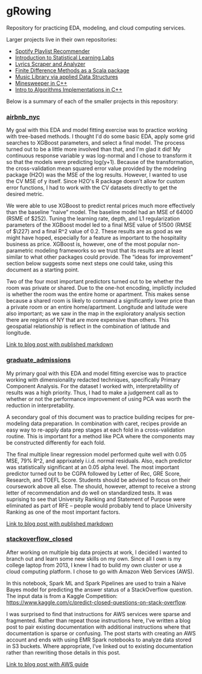 # gRowing

Repository for practicing EDA, modeling, and cloud computing services. 

Larger projects live in their own repositories:
* [Spotify Playlist Recommender](https://github.com/ZackBarry/infinitePlaylists)
* [Introduction to Statistical Learning Labs](https://github.com/ZackBarry/Introduction_to_Statistical_Learning)
* [Lyrics Scraper and Analyzer](https://github.com/ZackBarry/LyricsScraper_Genius)
* [Finite Difference Methods as a Scala package](https://github.com/ZackBarry/FiniteDifferences)
* [Music Library via applied Data Structures](https://github.com/ZackBarry/MusicPlayer_Frontend)
* [Minesweeper in C++](https://github.com/ZackBarry/Minesweeper_Cpp)
* [Intro to Algorithms Implementations in C++](https://github.com/ZackBarry/Intro_to_Algorithms)

Below is a summary of each of the smaller projects in this repository:

### [airbnb_nyc](https://github.com/ZackBarry/gRowing/tree/update-descriptions/airbnb_nyc)

My goal with this EDA and model fitting exercise was to practice working with tree-based methods. I thought I'd do some basic EDA, apply some grid searches to XGBoost parameters, and select a final model. The process turned out to be a little more involved than that, and I'm glad it did! My continuous response variable y was log-normal and I chose to transform it so that the models were predicting log(y+1). Because of the transformation, the cross-validation mean squared error value provided by the modeling package (H2O) was the MSE of the log results. However, I wanted to use the CV MSE of y itself. Since H2O's R package doesn't allow for custom error functions, I had to work with the CV datasets directly to get the desired metric.

We were able to use XGBoost to predict rental prices much more effectively than the baseline “naive” model. The baseline model had an MSE of 64000 (RSME of $252). Tuning the learning rate, depth, and L1 regularization parameters of the XGBoost model led to a final MSE value of 51500 (RMSE of $\227) and a final R^2 value of 0.2. These results are as good as we might have hoped, especially for a feature as important to the hospitality business as price. XGBoost is, however, one of the most popular non-parametric modeling frameworks so we trust that its results are at least similar to what other packages could provide. The “ideas for improvement” section below suggests some next steps one could take, using this document as a starting point.

Two of the four most important predictors turned out to be whether the room was private or shared. Due to the one-hot encoding, implictly included is whether the room was the entire home or apartment. This makes sense because a shared room is likely to command a significantly lower price than a private room or an entire home/apartment. Longitude and latitude were also important; as we saw in the map in the exploratory analysis section there are regions of NY that are more expensive than others. This geospatial relationship is reflect in the combination of latitude and longitude.

[Link to blog post with published markdown](https://zackbarry.github.io/blog/2020/airbnb-new-york-city-kaggle/)

### [graduate_admissions](https://github.com/ZackBarry/gRowing/tree/update-descriptions/graduate_admissions)

My primary goal with this EDA and model fitting exercise was to practice working with dimensionality redacted techniques, specifically Primary Component Analysis. For the dataset I worked with, interpretability of results was a high priority. Thus, I had to make a judgement call as to whether or not the performance improvement of using PCA was worth the reduction in interpretability.

A secondary goal of this document was to practice building recipes for pre-modeling data preparation. In combination with caret, recipes provide an easy way to re-apply data prep stages at each fold in a cross-validation routine. This is important for a method like PCA where the components may be constructed differently for each fold.

The final multiple linear regression model performed quite well with 0.05 MSE, 79% R^2, and apprixately i.i.d. normal residuals. Also, each predictor was statistically significant at an 0.05 alpha level. The most important predictor turned out to be CGPA followed by Letter of Rec, GRE Score, Research, and TOEFL Score. Students should be advised to focus on their coursework above all else. The should, however, attempt to receive a strong letter of recommendation and do well on standardized tests. It was suprising to see that University Ranking and Statement of Purpose were eliminated as part of RFE – people would probably tend to place University Ranking as one of the most important factors.

[Link to blog post with published markdown](https://zackbarry.github.io/blog/2020/graduate-admissions-kaggle/)

### [stackoverflow_closed](https://github.com/ZackBarry/gRowing/tree/master/stackoverflow_closed)

After working on multiple big data projects at work, I decided I wanted to branch out and learn some new skills on my own. Since all I own is my college laptop from 2013, I knew I had to build my own cluster or use a cloud computing platform. I chose to go with Amazon Web Services (AWS).

In this notebook, Spark ML and Spark Pipelines are used to train a Naive Bayes model for predicting the answer status of a StackOverflow question.  The input data is from a Kaggle Competition: https://www.kaggle.com/c/predict-closed-questions-on-stack-overflow.  

I was surprised to find that instructions for AWS services were sparse and fragmented. Rather than repeat those instructions here, I've written a blog post to pair existing documentation with additional instructions where that documentation is sparse or confusing. The post starts with creating an AWS account and ends with using EMR Spark notebooks to analyze data stored in S3 buckets. Where appropriate, I’ve linked out to existing documentation rather than rewriting those details in this post.

[Link to blog post with AWS guide](https://zackbarry.github.io/blog/2020/aws-startup/)
